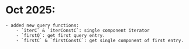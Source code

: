 
# Oct 2025:
    - added new query functions:
        - `iterC` & `iterConstC`: single component iterator
        - `firstQ`: get first query entry.
        - `firstC` & `firstConstC`: get single component of first entry.

